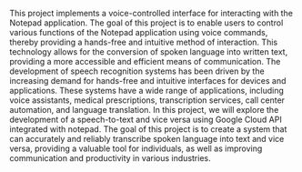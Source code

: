 This project implements a voice-controlled interface for interacting with the Notepad application. The goal of this project is to enable users to control various functions of the Notepad application using voice commands, thereby providing a hands-free and intuitive method of interaction. This technology allows for the conversion of spoken language into written text, providing a more accessible and efficient means of communication. The development of speech recognition systems has been driven by the increasing demand for hands-free and intuitive interfaces for devices and applications.  These systems have a wide range of applications, including voice assistants, medical prescriptions, transcription services, call center automation, and language translation. In this project, we will explore the development of a speech-to-text and vice versa using Google Cloud API integrated with notepad. The goal of this project is to create a system that can accurately and reliably transcribe spoken language into text and vice versa, providing a valuable tool for individuals, as well as improving communication and productivity in various industries.
